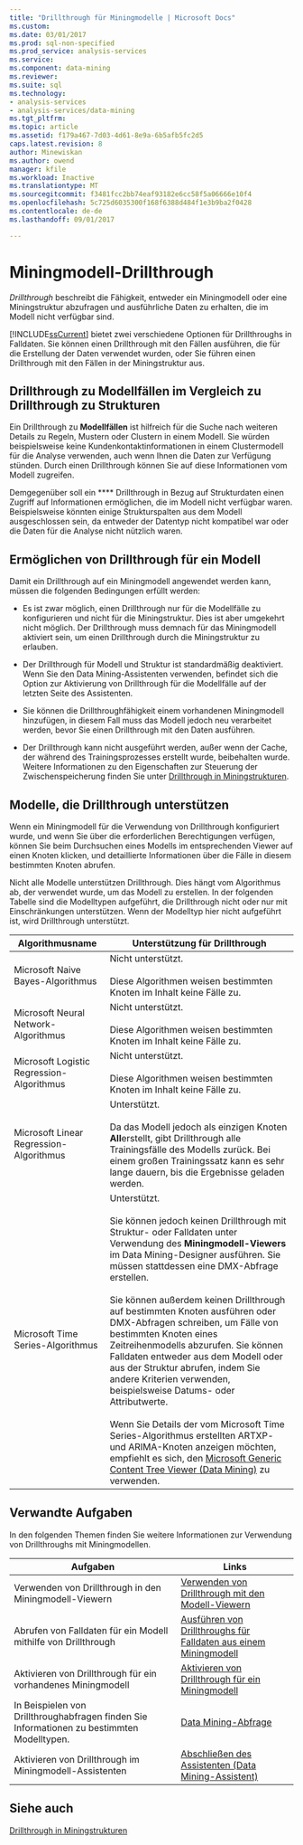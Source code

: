```yaml
---
title: "Drillthrough für Miningmodelle | Microsoft Docs"
ms.custom: 
ms.date: 03/01/2017
ms.prod: sql-non-specified
ms.prod_service: analysis-services
ms.service: 
ms.component: data-mining
ms.reviewer: 
ms.suite: sql
ms.technology:
- analysis-services
- analysis-services/data-mining
ms.tgt_pltfrm: 
ms.topic: article
ms.assetid: f179a467-7d03-4d61-8e9a-6b5afb5fc2d5
caps.latest.revision: 8
author: Minewiskan
ms.author: owend
manager: kfile
ms.workload: Inactive
ms.translationtype: MT
ms.sourcegitcommit: f3481fcc2bb74eaf93182e6cc58f5a06666e10f4
ms.openlocfilehash: 5c725d6035300f168f6388d484f1e3b9ba2f0428
ms.contentlocale: de-de
ms.lasthandoff: 09/01/2017

---
```

# <a name="drillthrough-on-mining-models"></a>Miningmodell-Drillthrough
  *Drillthrough* beschreibt die Fähigkeit, entweder ein Miningmodell oder eine Miningstruktur abzufragen und ausführliche Daten zu erhalten, die im Modell nicht verfügbar sind.  
  
 [!INCLUDE[ssCurrent](../../includes/sscurrent-md.md)] bietet zwei verschiedene Optionen für Drillthroughs in Falldaten. Sie können einen Drillthrough mit den Fällen ausführen, die für die Erstellung der Daten verwendet wurden, oder Sie führen einen Drillthrough mit den Fällen in der Miningstruktur aus.  
  
## <a name="drillthrough-to-model-cases-vs-drillthrough-to-structure"></a>Drillthrough zu Modellfällen im Vergleich zu Drillthrough zu Strukturen  
 Ein Drillthrough zu **Modellfällen** ist hilfreich für die Suche nach weiteren Details zu Regeln, Mustern oder Clustern in einem Modell. Sie würden beispielsweise keine Kundenkontaktinformationen in einem Clustermodell für die Analyse verwenden, auch wenn Ihnen die Daten zur Verfügung stünden. Durch einen Drillthrough können Sie auf diese Informationen vom Modell zugreifen.  
  
 Demgegenüber soll ein **** Drillthrough in Bezug auf Strukturdaten einen Zugriff auf Informationen ermöglichen, die im Modell nicht verfügbar waren. Beispielsweise könnten einige Strukturspalten aus dem Modell ausgeschlossen sein, da entweder der Datentyp nicht kompatibel war oder die Daten für die Analyse nicht nützlich waren.  
  
## <a name="enabling-drillthrough-on-a-model"></a>Ermöglichen von Drillthrough für ein Modell  
 Damit ein Drillthrough auf ein Miningmodell angewendet werden kann, müssen die folgenden Bedingungen erfüllt werden:  
  
-   Es ist zwar möglich, einen Drillthrough nur für die Modellfälle zu konfigurieren und nicht für die Miningstruktur. Dies ist aber umgekehrt nicht möglich.  Der Drillthrough muss demnach für das Miningmodell aktiviert sein, um einen Drillthrough durch die Miningstruktur zu erlauben.  
  
-   Der Drillthrough für Modell und Struktur ist standardmäßig deaktiviert. Wenn Sie den Data Mining-Assistenten verwenden, befindet sich die Option zur Aktivierung von Drillthrough für die Modellfälle auf der letzten Seite des Assistenten.  
  
-   Sie können die Drillthroughfähigkeit einem vorhandenen Miningmodell hinzufügen, in diesem Fall muss das Modell jedoch neu verarbeitet werden, bevor Sie einen Drillthrough mit den Daten ausführen.  
  
-   Der Drillthrough kann nicht ausgeführt werden, außer wenn der Cache, der während des Trainingsprozesses erstellt wurde, beibehalten wurde. Weitere Informationen zu den Eigenschaften zur Steuerung der Zwischenspeicherung finden Sie unter [Drillthrough in Miningstrukturen](../../analysis-services/data-mining/drillthrough-on-mining-structures.md).  
  
## <a name="models-that-support-drillthrough"></a>Modelle, die Drillthrough unterstützen  
 Wenn ein Miningmodell für die Verwendung von Drillthrough konfiguriert wurde, und wenn Sie über die erforderlichen Berechtigungen verfügen, können Sie beim Durchsuchen eines Modells im entsprechenden Viewer auf einen Knoten klicken, und detaillierte Informationen über die Fälle in diesem bestimmten Knoten abrufen.  
  
 Nicht alle Modelle unterstützen Drillthrough. Dies hängt vom Algorithmus ab, der verwendet wurde, um das Modell zu erstellen. In der folgenden Tabelle sind die Modelltypen aufgeführt, die Drillthrough nicht oder nur mit Einschränkungen unterstützen. Wenn der Modelltyp hier nicht aufgeführt ist, wird Drillthrough unterstützt.  
  
|**Algorithmusname**|**Unterstützung für Drillthrough**|  
|------------------------|----------------------------------|  
|Microsoft Naive Bayes-Algorithmus|Nicht unterstützt.<br /><br /> Diese Algorithmen weisen bestimmten Knoten im Inhalt keine Fälle zu.|  
|Microsoft Neural Network-Algorithmus|Nicht unterstützt.<br /><br /> Diese Algorithmen weisen bestimmten Knoten im Inhalt keine Fälle zu.|  
|Microsoft Logistic Regression-Algorithmus|Nicht unterstützt.<br /><br /> Diese Algorithmen weisen bestimmten Knoten im Inhalt keine Fälle zu.|  
|Microsoft Linear Regression-Algorithmus|Unterstützt.<br /><br /> Da das Modell jedoch als einzigen Knoten **All**erstellt, gibt Drillthrough alle Trainingsfälle des Modells zurück. Bei einem großen Trainingssatz kann es sehr lange dauern, bis die Ergebnisse geladen werden.|  
|Microsoft Time Series-Algorithmus|Unterstützt.<br /><br /> Sie können jedoch keinen Drillthrough mit Struktur- oder Falldaten unter Verwendung des **Miningmodell-Viewers** im Data Mining-Designer ausführen. Sie müssen stattdessen eine DMX-Abfrage erstellen.<br /><br /> Sie können außerdem keinen Drillthrough auf bestimmten Knoten ausführen oder DMX-Abfragen schreiben, um Fälle von bestimmten Knoten eines Zeitreihenmodells abzurufen. Sie können Falldaten entweder aus dem Modell oder aus der Struktur abrufen, indem Sie andere Kriterien verwenden, beispielsweise Datums- oder Attributwerte.<br /><br /> Wenn Sie Details der vom Microsoft Time Series-Algorithmus erstellten ARTXP- und ARIMA-Knoten anzeigen möchten, empfiehlt es sich, den [Microsoft Generic Content Tree Viewer &#40;Data Mining&#41;](http://msdn.microsoft.com/library/751b4393-f6fd-48c1-bcef-bdca589ce34c) zu verwenden.|  
  
## <a name="related-tasks"></a>Verwandte Aufgaben  
 In den folgenden Themen finden Sie weitere Informationen zur Verwendung von Drillthroughs mit Miningmodellen.  
  
|Aufgaben|Links|  
|-----------|-----------|  
|Verwenden von Drillthrough in den Miningmodell-Viewern|[Verwenden von Drillthrough mit den Modell-Viewern](../../analysis-services/data-mining/use-drillthrough-from-the-model-viewers.md)|  
|Abrufen von Falldaten für ein Modell mithilfe von Drillthrough|[Ausführen von Drillthroughs für Falldaten aus einem Miningmodell](../../analysis-services/data-mining/drill-through-to-case-data-from-a-mining-model.md)|  
|Aktivieren von Drillthrough für ein vorhandenes Miningmodell|[Aktivieren von Drillthrough für ein Miningmodell](../../analysis-services/data-mining/enable-drillthrough-for-a-mining-model.md)|  
|In Beispielen von Drillthroughabfragen finden Sie Informationen zu bestimmten Modelltypen.|[Data Mining-Abfrage](../../analysis-services/data-mining/data-mining-queries.md)|  
|Aktivieren von Drillthrough im Miningmodell-Assistenten|[Abschließen des Assistenten &#40;Data Mining-Assistent&#41;](http://msdn.microsoft.com/library/6aef1548-35eb-42fd-ae87-63650a79eda1)|  
  
## <a name="see-also"></a>Siehe auch  
 [Drillthrough in Miningstrukturen](../../analysis-services/data-mining/drillthrough-on-mining-structures.md)  
  
  

